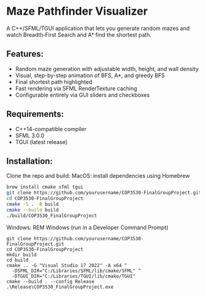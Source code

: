 # Maze Pathfinder Visualizer

A C++/SFML/TGUI application that lets you generate random mazes and watch Breadth‑First Search and A* find the shortest path.

## Features:
- Random maze generation with adjustable width, height, and wall density
- Visual, step-by-step animation of BFS, A*, and greedy BFS
- Final shortest path highlighted
- Fast rendering via SFML RenderTexture caching
- Configurable entirely via GUI sliders and checkboxes

## Requirements:
- C++14-compatible compiler
- SFML 3.0.0
- TGUI (latest release)

## Installation:
Clone the repo and build:
MacOS:
install dependencies using Homebrew
```bash
brew install cmake sfml tgui
git clone https://github.com/yourusername/COP3530-FinalGroupProject.git
cd COP3530-FinalGroupProject
cmake -S . -B build
cmake --build build
./build/COP3530_FinalGroupProject
```

Windows:
REM Windows (run in a Developer Command Prompt)

```
git clone https://github.com/yourusername/COP3530-FinalGroupProject.git
cd COP3530-FinalGroupProject
mkdir build
cd build
cmake .. -G "Visual Studio 17 2022" -A x64 ^
  -DSFML_DIR="C:/Libraries/SFML/lib/cmake/SFML" ^
  -DTGUI_DIR="C:/Libraries/TGUI/lib/cmake/TGUI"
cmake --build . --config Release
.\Release\COP3530_FinalGroupProject.exe
```

